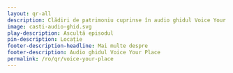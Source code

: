 ```yaml
---
layout: qr-all
description: Clădiri de patrimoniu cuprinse în audio ghidul Voice Your Place
image: casti-audio-ghid.svg
play-description: Ascultă episodul
pin-description: Locație
footer-description-headline: Mai multe despre
footer-description: Audio ghidul Voice Your Place
permalink: /ro/qr/voice-your-place
---
```

